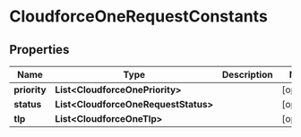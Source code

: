 

# CloudforceOneRequestConstants


## Properties

| Name | Type | Description | Notes |
|------------ | ------------- | ------------- | -------------|
|**priority** | **List&lt;CloudforceOnePriority&gt;** |  |  [optional] |
|**status** | **List&lt;CloudforceOneRequestStatus&gt;** |  |  [optional] |
|**tlp** | **List&lt;CloudforceOneTlp&gt;** |  |  [optional] |



